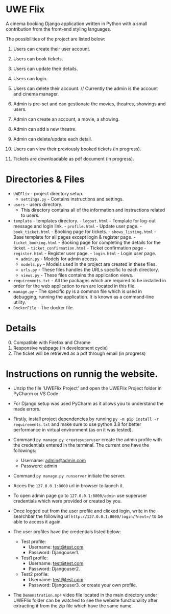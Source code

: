 # UWE Flix

A cinema booking Django application written in Python with a small contribution from the front-end styling languages.  

The possibilities  of the project are listed below:
1. Users can create their user account.
2. Users can book tickets.
3. Users can update their details.
4. Users can login.
5. Users can delete their account.
// Currently the admin is the account and cinema manager.
6. Admin is pre-set and can gestionate the movies, theatres, showings and users.
7. Admin can create an account, a movie, a showing.
8. Admin can add a new theatre.
9. Admin can delete/update each detail. 

10. Users can view their previously booked tickets (in progress).
11. Tickets are downloadable as pdf document (in progress).


# Directories & Files
  - `UWEFlix` - project directory setup.
    - `settings.py` - Contains instructions and settings.
  - `users` - users directory.
    - This directory contains all of the information and instructions related to users.
  - `template` - templates directory. 
        - `logout.html` - Template for log-out message and login link.
        - `profile.html` - Update user page.
        - `book_ticket.html` - Booking page for tickets.
        - `shows_listing.html` - Base template for all pages except login & register page.
        - `ticket_booking.html` - Booking page for completing the details for the ticket.
        - `ticket_confirmation.html` - Ticket confirmation page
        - `register.html` - Register user page.
        - `login.html` - Login user page.
    - `admin.py` - Models for admin access.
    - `models.py` - Models used in the project are created in these files.
    - `urls.py` - These files handles the URLs specific to each directory.
    - `views.py` - These files contains the application views.
  - `requirements.txt` - All the packages which are required to be installed in order for the web application to run are located in this file.
  - `manage.py` - The specific py is a common file which is used in debugging, running the application. It is known as a command-line utility.
  - `DockerFile` - The docker file.

# Details

0. Compatible with Firefox and Chrome
1. Responsive webpage (in development cycle)
3. The ticket will be retrieved as a pdf through email (in progress)

# Instructions on runnig the website.

- Unzip the file 'UWEFlix Project' and open the UWEFlix Project folder in PyCharm or VS Code
- For Django setup was used PyCharm as it allows you to understand the made errors.
- Firstly, install project dependencies by running `py -m pip install -r requirements.txt` and make sure to use python 3.8 for better performance in virtual environment (as on it was tested).
- Command `py manage.py createsuperuser` create the admin profile with the credentials entered in the terminal. The current one have the followings:
  - Username: admin@admin.com
  - Password: admin 
- Command `py manage.py runserver` initiate the server.
- Acces the `127.0.0.1:8000` url in browser to launch it.
- To open admin page go to `127.0.0.1:8000/admin` use superuser credentials which were provided or created by you.
- Once logged out from the user profile and clicked login, write in the searchbar the following url `http://127.0.0.1:8000/login/?next=/` to be able to access it again.
- The user profiles have the credentials listed below:
  - Test profile:
    - Username: test@test.com
    - Password: Djangouser1.
  - Test1 profile:
    - Username: test@test.com
    - Password: Djangouser2.
  - Test2 profile:
    - Username: test@test.com
    - Password: Djangouser3.
    or create your own profile.

- The `Demonstration.mp4` video file located in the main directory under UWEFlix folder can be watched to see the website functionality after extracting it from the zip file which have the same name.
